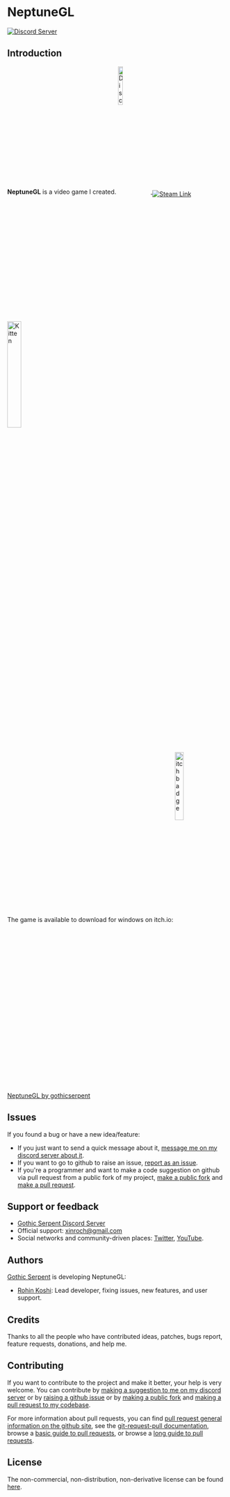 # NeptuneGL

[![Discord Server](https://discord.com/api/guilds/957071293235204157/embed.png)](https://discord.gg/RquMAxPyT2)

## Introduction

**NeptuneGL** is a video game I created. <a href="https://discord.gg/RquMAxPyT2">
<img src="https://discordapp.com/assets/fc0b01fe10a0b8c602fb0106d8189d9b.png" alt="Discord Store Link"
	title="Discord Store Link" width="15%" height="15%" align="middle"/>
</a> <a href="https://store.steampowered.com/app/782640/NeptuneGL/">
<img src="https://steamcdn-a.akamaihd.net/steamcommunity/public/images/steamworks_docs/english/Logo_SteamEarlyAccess.png" alt="Steam Link"
	title="Steam Link" align="middle"/>
</a> <a href="https://play.google.com/store/apps/details?id=com.gothicserpent.neptunegl">
<img src="https://play.google.com/intl/en_us/badges/static/images/badges/en_badge_web_generic.png" alt="Kitten"
	title="Play Store Link" width="25%" height="25%" align="middle"/>
</a>

The game is available to download for windows on itch.io: <a href="https://gothicserpent.itch.io/neptunegl"><img src="https://static.itch.io/images/badge-color.svg" alt="itch badge"
	title="Play on Itch.io" width="20%" height="20%" align="middle"/> NeptuneGL by gothicserpent</a>

## Issues

If you found a bug or have a new idea/feature:
* If you just want to send a quick message about it, [message me on my discord server about it](https://discord.gg/RquMAxPyT2).
* If you want to go to github to raise an issue, [report as an issue](https://github.com/gothicserpent/NeptuneGL/issues/new/choose).
* If you're a programmer and want to make a code suggestion on github via pull request from a public fork of my project, [make a public fork](https://github.com/gothicserpent/NeptuneGL/fork) and [make a pull request](https://github.com/gothicserpent/NeptuneGL/pull/new).

## Support or feedback

* [Gothic Serpent Discord Server](https://discord.gg/RquMAxPyT2)
* Official support: [xinroch@gmail.com](mailto:xinroch@gmail.com)
* Social networks and community-driven places:
  [Twitter](https://twitter.com/xinroch),
  [YouTube](https://www.youtube.com/koshdogg).

## Authors

[Gothic Serpent](https://www.gothicserpent.com/) is developing NeptuneGL:

* [Rohin Koshi](https://www.gothicserpent.com/): Lead developer, fixing
  issues, new features, and user support.

## Credits

Thanks to all the people who have contributed ideas, patches, bugs report, feature requests, donations, and help me.

## Contributing

If you want to contribute to the project and make it better, your help is very welcome. You can contribute by [making a suggestion to me on my discord server](https://discord.gg/RquMAxPyT2) or by [raising a github issue](https://github.com/gothicserpent/NeptuneGL/issues/new/choose) or by [making a public fork](https://github.com/gothicserpent/NeptuneGL/fork) and [making a pull request to my codebase](https://github.com/gothicserpent/NeptuneGL/pull/new).

For more information about pull requests, you can find [pull request general information on the github site](https://help.github.com/en/github/collaborating-with-issues-and-pull-requests/about-pull-requests), see the [git-request-pull documentation](https://git-scm.com/docs/git-request-pull), browse a [basic guide to pull requests](https://github.com/MarcDiethelm/contributing), or browse a [long guide to pull requests](https://github.com/firstcontributions/first-contributions).

## License

The non-commercial, non-distribution, non-derivative license can be found [here](https://github.com/gothicserpent/NeptuneGL/blob/master/LICENSE.md).
